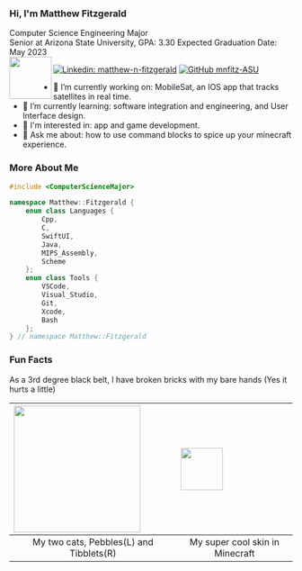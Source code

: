 ### Hi, I'm Matthew Fitzgerald

Computer Science Engineering Major<br>
Senior at Arizona State University, GPA: 3.30
Expected Graduation Date: May 2023<br>
<img src="https://user-images.githubusercontent.com/79553911/131261120-f0bf6a3f-50bf-432a-977c-e1c6972cd3ce.png" width=75 align=left>

[![Linkedin: matthew-n-fitzgerald](https://img.shields.io/badge/-matthewf-blue?style=flat-square&logo=Linkedin&logoColor=white&link=https://www.linkedin.com/in/matthew-n-fitzgerald/)](https://www.linkedin.com/in/matthew-n-fitzgerald/)
[![GitHub mnfitz-ASU](https://img.shields.io/github/followers/mnfitz-ASU?label=follow&style=social)](https://github.com/mnfitz-ASU)

- 🔭 I’m currently working on: MobileSat, an IOS app that tracks satellites in real time.
- 🌱 I’m currently learning: software integration and engineering, and User Interface design.
- 🤔 I'm interested in: app and game development.
- 💬 Ask me about: how to use command blocks to spice up your minecraft experience.

### More About Me
```cpp
#include <ComputerScienceMajor>

namespace Matthew::Fitzgerald {
    enum class Languages { 
        Cpp, 
        C,
        SwiftUI,
        Java,
        MIPS_Assembly,
        Scheme
    };
    enum class Tools {
        VSCode,
        Visual_Studio,
        Git, 
        Xcode,
        Bash
    };
} // namespace Matthew::Fitzgerald
```

### Fun Facts
As a 3rd degree black belt, I have broken bricks with my bare hands (Yes it hurts a little)<br>

| <img src="https://user-images.githubusercontent.com/79553911/129826965-d574824d-86d7-4a39-a8a0-73ddf3078d93.jpg" width=225 align=left> | <img src="https://user-images.githubusercontent.com/79553911/210123641-a20f04cb-1554-4032-a605-c370722317ef.png" width=75 align=left> |
|:--:|:--:|
| My two cats, Pebbles(L) and Tibblets(R) | My super cool skin in Minecraft | 
